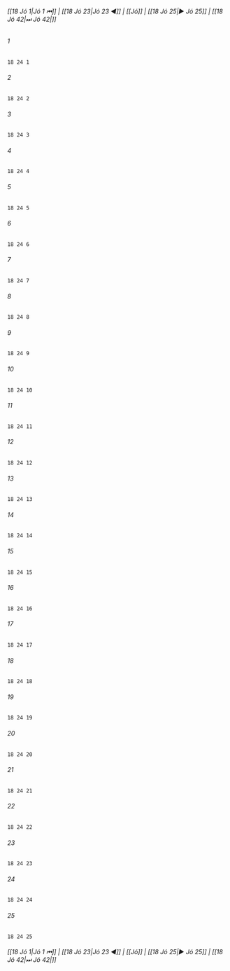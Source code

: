 
###### [[18 Jó 1|Jó 1 ⏮]] | [[18 Jó 23|Jó 23 ◀]] | [[Jó]] | [[18 Jó 25|▶ Jó 25]] | [[18 Jó 42|⏭ Jó 42|]]

###### 1
``` verse
18 24 1 
```
###### 2
``` verse
18 24 2 
```
###### 3
``` verse
18 24 3 
```
###### 4
``` verse
18 24 4 
```
###### 5
``` verse
18 24 5 
```
###### 6
``` verse
18 24 6 
```
###### 7
``` verse
18 24 7 
```
###### 8
``` verse
18 24 8 
```
###### 9
``` verse
18 24 9 
```
###### 10
``` verse
18 24 10 
```
###### 11
``` verse
18 24 11 
```
###### 12
``` verse
18 24 12 
```
###### 13
``` verse
18 24 13 
```
###### 14
``` verse
18 24 14 
```
###### 15
``` verse
18 24 15 
```
###### 16
``` verse
18 24 16 
```
###### 17
``` verse
18 24 17 
```
###### 18
``` verse
18 24 18 
```
###### 19
``` verse
18 24 19 
```
###### 20
``` verse
18 24 20 
```
###### 21
``` verse
18 24 21 
```
###### 22
``` verse
18 24 22 
```
###### 23
``` verse
18 24 23 
```
###### 24
``` verse
18 24 24 
```
###### 25
``` verse
18 24 25 
```

###### [[18 Jó 1|Jó 1 ⏮]] | [[18 Jó 23|Jó 23 ◀]] | [[Jó]] | [[18 Jó 25|▶ Jó 25]] | [[18 Jó 42|⏭ Jó 42|]]

